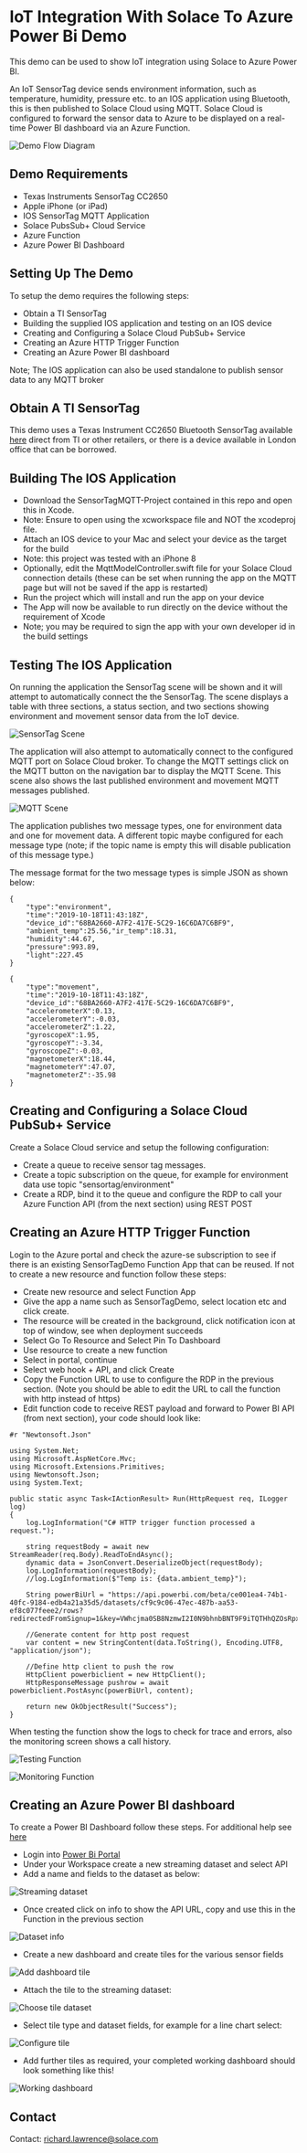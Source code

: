 # IoT Integration With Solace To Azure Power Bi Demo

This demo can be used to show IoT integration using Solace to Azure Power BI. 

An IoT SensorTag device sends environment information, such as temperature, humidity, pressure etc. to an IOS application using Bluetooth, this is then published to Solace Cloud using MQTT. Solace Cloud is configured to forward the sensor data to Azure to be displayed on a real-time Power BI dashboard via an Azure Function.

![Demo Flow Diagram](images/demo-diag.png)

## Demo Requirements

* Texas Instruments SensorTag CC2650
* Apple iPhone (or iPad)
* IOS SensorTag MQTT Application
* Solace PubsSub+ Cloud Service
* Azure Function
* Azure Power BI Dashboard

## Setting Up The Demo

To setup the demo requires the following steps:

* Obtain a TI SensorTag
* Building the supplied IOS application and testing on an IOS device
* Creating and Configuring a Solace Cloud PubSub+ Service
* Creating an Azure HTTP Trigger Function
* Creating an Azure Power BI dashboard

Note; The IOS application can also be used standalone to publish sensor data to any MQTT broker

## Obtain A TI SensorTag

This demo uses a Texas Instrument CC2650 Bluetooth SensorTag available [here](http://www.ti.com/tool/CC2650STK)
 direct from TI or other retailers, or there is a device available in London office that can be borrowed.

## Building The IOS Application

- Download the SensorTagMQTT-Project contained in this repo and open this in Xcode.
- Note: Ensure to open using the xcworkspace file and NOT the xcodeproj file.
- Attach an IOS device to your Mac and select your device as the target for the build
- Note: this project was tested with an iPhone 8
- Optionally, edit the MqttModelController.swift file for your Solace Cloud connection details (these can be set when running the app on the MQTT page but will not be saved if the app is restarted)
- Run the project which will install and run the app on your device
- The App will now be available to run directly on the device without the requirement of Xcode
- Note; you may be required to sign the app with your own developer id in the build settings

## Testing The IOS Application

On running the application the SensorTag scene will be shown and it will attempt to automatically connect the the SensorTag. The scene displays a table with three sections, a status section, and two sections showing environment and movement sensor data from the IoT device.

![SensorTag Scene](images/iphone-sensortag.png)

The application will also attempt to automatically connect to the configured MQTT port on Solace Cloud broker. To change the MQTT settings click on the MQTT button on the navigation bar to display the MQTT Scene. This scene also shows the last published environment and movement MQTT messages published.

![MQTT Scene](images/iphone-mqtt.png)

The application publishes two message types, one for environment data and one for movement data. A different topic maybe configured for each message type (note; if the topic name is empty this will disable publication of this message type.)

The message format for the two message types is simple JSON as shown below:

```
{
	"type":"environment",
	"time":"2019-10-18T11:43:18Z",
	"device_id":"68BA2660-A7F2-417E-5C29-16C6DA7C6BF9",
	"ambient_temp":25.56,"ir_temp":18.31,
	"humidity":44.67,
	"pressure":993.89,
	"light":227.45
}
```

```
{
	"type":"movement",
	"time":"2019-10-18T11:43:18Z",
	"device_id":"68BA2660-A7F2-417E-5C29-16C6DA7C6BF9",
	"accelerometerX":0.13,
	"accelerometerY":-0.03,
	"accelerometerZ":1.22,
	"gyroscopeX":1.95,
	"gyroscopeY":-3.34,
	"gyroscopeZ":-0.03,
	"magnetometerX":18.44,
	"magnetometerY":47.07,
	"magnetometerZ":-35.98
}

```

## Creating and Configuring a Solace Cloud PubSub+ Service

Create a Solace Cloud service and setup the following configuration:

- Create a queue to receive sensor tag messages.
- Create a topic subscription on the queue, for example for environment data use topic "sensortag/environment"
- Create a RDP, bind it to the queue and configure the RDP to call your Azure Function API (from the next section) using REST POST 
## Creating an Azure HTTP Trigger Function

Login to the Azure portal and check the azure-se subscription to see if there is an existing SensorTagDemo Function App that can be reused.
If not to create a new resource and function follow these steps:

- Create new resource and select Function App
- Give the app a name such as SensorTagDemo, select location etc and click create.
- The resource will be created in the background, click notification icon at top of window, see when deployment succeeds
- Select Go To Resource  and Select Pin To Dashboard
- Use resource to create a new function
- Select in portal, continue
- Select web hook + API, and click Create
- Copy the Function URL to use to configure the RDP in the previous section. (Note you should be able to edit the URL to call the function with http instead of https)
- Edit function code to receive REST payload and forward to Power BI API (from next section), your code should look like:

```
#r "Newtonsoft.Json"

using System.Net;
using Microsoft.AspNetCore.Mvc;
using Microsoft.Extensions.Primitives;
using Newtonsoft.Json;
using System.Text;

public static async Task<IActionResult> Run(HttpRequest req, ILogger log)
{
    log.LogInformation("C# HTTP trigger function processed a request.");

    string requestBody = await new StreamReader(req.Body).ReadToEndAsync();
    dynamic data = JsonConvert.DeserializeObject(requestBody);
    log.LogInformation(requestBody);
    //log.LogInformation($"Temp is: {data.ambient_temp}");

    String powerBiUrl = "https://api.powerbi.com/beta/ce001ea4-74b1-40fc-9184-edb4a21a35d5/datasets/cf9c9c06-47ec-487b-aa53-ef8c077feee2/rows?redirectedFromSignup=1&key=VWhcjma0SB8NzmwI2I0N9bhnbBNT9F9iTQTHhQZOsRpx%2F%2Bt0NKn1j5WS6kguF38KdJa8DsvcHaiumSdXT%2BvRrg%3D%3D";
    
    //Generate content for http post request
    var content = new StringContent(data.ToString(), Encoding.UTF8, "application/json"); 

    //Define http client to push the row
    HttpClient powerbiclient = new HttpClient();
    HttpResponseMessage pushrow = await powerbiclient.PostAsync(powerBiUrl, content);
 
    return new OkObjectResult("Success");
}

```

When testing the function show the logs to check for trace and errors, also the monitoring screen shows a call history.

![Testing Function](images/azf-code.png)

![Monitoring Function](images/azf-mon.png)

## Creating an Azure Power BI dashboard

To create a Power BI Dashboard follow these steps. For additional help see [here](https://docs.microsoft.com/en-us/power-bi/service-real-time-streaming)

* Login into [Power Bi Portal](https://app.powerbi.com/home)
* Under your Workspace create a new streaming dataset and select API
* Add a name and fields to the dataset as below:

![Streaming dataset](images/pbi-ds1.png)

* Once created click on info to show the API URL, copy and use this in the Function in the previous section

![Dataset info](images/pbi-ds2.png)

* Create a new dashboard and create tiles for the various sensor fields

![Add dashboard tile](images/pbi-tile1.png)

* Attach the tile to the streaming dataset:

![Choose tile dataset](images/pbi-tile2.png)

* Select tile type and dataset fields, for example for a line chart select:

![Configure tile](images/pbi-tile3.png)

* Add further tiles as required, your completed working dashboard should look something like this!

![Working dashboard](images/pbi-dashboard.png)

## Contact

Contact: [richard.lawrence@solace.com](mailto:richard.lawrence@solace.com)

